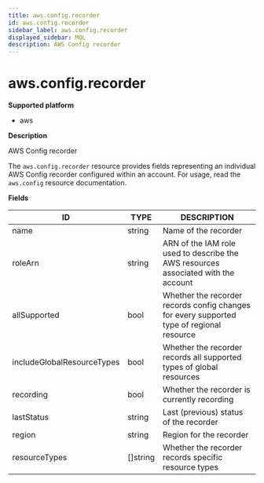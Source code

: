 ```yaml
---
title: aws.config.recorder
id: aws.config.recorder
sidebar_label: aws.config.recorder
displayed_sidebar: MQL
description: AWS Config recorder
---
```


# aws.config.recorder

**Supported platform**

- aws

**Description**

AWS Config recorder

The `aws.config.recorder` resource provides fields representing an individual AWS Config recorder configured within an account. For usage, read the `aws.config` resource documentation.

**Fields**

| ID                         | TYPE             | DESCRIPTION                                                                               |
| -------------------------- | ---------------- | ----------------------------------------------------------------------------------------- |
| name                       | string           | Name of the recorder                                                                      |
| roleArn                    | string           | ARN of the IAM role used to describe the AWS resources associated with the account        |
| allSupported               | bool             | Whether the recorder records config changes for every supported type of regional resource |
| includeGlobalResourceTypes | bool             | Whether the recorder records all supported types of global resources                      |
| recording                  | bool             | Whether the recorder is currently recording                                               |
| lastStatus                 | string           | Last (previous) status of the recorder                                                    |
| region                     | string           | Region for the recorder                                                                   |
| resourceTypes              | &#91;&#93;string | Whether the recorder records specific resource types                                      |
